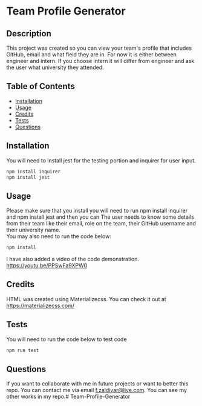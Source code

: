 # Team Profile Generator 

## Description
This project was created so you can view your team's profile that includes GitHub, email and what field they are in. For now it is either between engineer and intern. If you choose intern it will differ from engineer and ask the user what university they attended. 



## Table of Contents
- [Installation](#installation)
- [Usage](#usage)
- [Credits](#credits)
- [Tests](#tests)
- [Questions](#questions)

## Installation
You will need to install jest for the testing portion and inquirer for user input.

```bash
npm install inquirer
npm install jest
```

## Usage
Please make sure that you install you will need to run npm install inquirer and npm install jest and then you can 
The user needs to know some details from their team like their email, role on the team, their GitHub username and their university name.  
You may also need to run the code below:

```bash
npm install
```
I have also added a video of the code demonstration.  
https://youtu.be/PPSwFa9XPW0  

## Credits
HTML was created using Materializecss. You can check it out at  
https://materializecss.com/

## Tests

You will need to run the code below to test code

```bash
npm run test 
``` 

## Questions
If you want to collaborate with me in future projects or want to better this repo. You can contact me via email f.zaldivar@live.com.
You can see my other works in my repo.# Team-Profile-Generator

